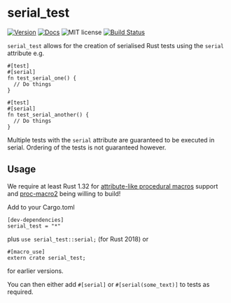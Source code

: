 # serial_test
[![Version](https://img.shields.io/crates/v/serial_test.svg)](https://crates.io/crates/serial_test)
[![Docs](https://docs.rs/serial_test/badge.svg)](https://docs.rs/serial_test/)
![MIT license](https://img.shields.io/crates/l/serial_test.svg)
[![Build Status](https://travis-ci.com/palfrey/serial_test.svg?branch=master)](https://travis-ci.com/palfrey/serial_test)

`serial_test` allows for the creation of serialised Rust tests using the `serial` attribute
e.g.
````
#[test]
#[serial]
fn test_serial_one() {
  // Do things
}

#[test]
#[serial]
fn test_serial_another() {
  // Do things
}
````
Multiple tests with the `serial` attribute are guaranteed to be executed in serial. Ordering of the tests is not guaranteed however.

## Usage
We require at least Rust 1.32 for [attribute-like procedural macros](https://doc.rust-lang.org/reference/procedural-macros.html#attribute-macros) support and [proc-macro2](https://github.com/alexcrichton/proc-macro2) being willing to build!

Add to your Cargo.toml
```
[dev-dependencies]
serial_test = "*"
```

plus `use serial_test::serial;` (for Rust 2018) or
```
#[macro_use]
extern crate serial_test;
```
for earlier versions.

You can then either add `#[serial]` or `#[serial(some_text)]` to tests as required.
